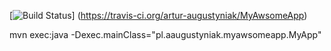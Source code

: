 [![Build Status](https://travis-ci.org/artur-augustyniak/MyAwsomeApp.svg)]
(https://travis-ci.org/artur-augustyniak/MyAwsomeApp)


mvn exec:java -Dexec.mainClass="pl.aaugustyniak.myawsomeapp.MyApp"
